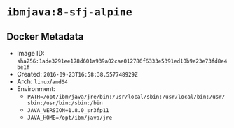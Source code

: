 # `ibmjava:8-sfj-alpine`

## Docker Metadata

- Image ID: `sha256:1ade3291ee178d601a939a02cae012786f6333e5391ed10b9e23e73fd8e4be1f`
- Created: `2016-09-23T16:58:38.557748929Z`
- Arch: `linux`/`amd64`
- Environment:
  - `PATH=/opt/ibm/java/jre/bin:/usr/local/sbin:/usr/local/bin:/usr/sbin:/usr/bin:/sbin:/bin`
  - `JAVA_VERSION=1.8.0_sr3fp11`
  - `JAVA_HOME=/opt/ibm/java/jre`
